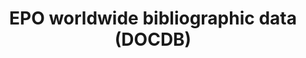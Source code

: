---
layout: default
cost: € 2.700,00 (main dataset), € 9.100,00 (backfile)
description: 'DOCDB is the EPO''s master documentation database with worldwide coverage.
  It contains bibliographic data, abstracts, citations and the DOCDB simple patent
  family, but no full text or images. '
location: https://www.epo.org/searching-for-patents/data/bulk-data-sets/docdb.html#tab-1
shortname: docdb
terms_of_use: available through paid subscription, https://www.epo.org/service-support/ordering/raw-data-terms-and-conditions.html
title: EPO worldwide bibliographic data (DOCDB)
uuid: 7da1dc8e-9e6c-4a53-9571-1b2f527a5dcd
---
